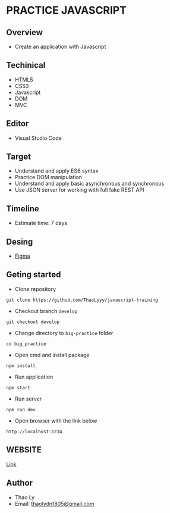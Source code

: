 # PRACTICE JAVASCRIPT

## Overview

- Create an application with Javascript

## Techinical

- HTML5
- CSS3
- Javascript
- DOM
- MVC

## Editor

- Visual Studio Code

## Target

- Understand and apply ES6 syntax
- Practice DOM manipulation
- Understand and apply basic asynchronous and synchronous
- Use JSON server for working with full fake REST API

## Timeline

- Estimate time: 7 days

## Desing

- [Figma](https://www.figma.com/file/vvPw8UG7QVPG46FgsCMc1s/Course-Management)

## Geting started

- Clone repository

```
git clone https://github.com/ThaoLyyy/javascript-training
```

- Checkout branch `develop`

```
git checkout develop
```

- Change directory to `big-practice` folder

```
cd big_practice
```

- Open cmd and install package

```
npm install
```
- Run application

```
npm start
```
- Run server

```
npm run dev
```
- Open browser with the link below

```
http://localhost:1234
```

## WEBSITE
   [Link](https://thaoly-practice-courselist.herokuapp.com/)

## Author

- Thao Ly
- Email: thaolydn1805@gmail.com
